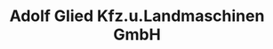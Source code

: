 ---
title: "Adolf Glied Kfz.u.Landmaschinen GmbH"
url: /dissen-am-teutoburger-wald/adolf-glied-kfz-u-landmaschinen-gmbh/
shop: Allgemein
---